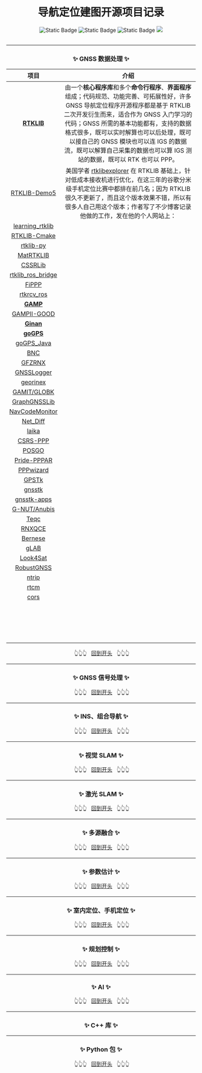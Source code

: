<div align="center">
	<h1>导航定位建图开源项目记录</h1>
    <a name="Top"></a>
</div>


<div align="center">
    <img alt="Static Badge" src="https://img.shields.io/badge/QQ-1482275402-red">
    <img alt="Static Badge" src="https://img.shields.io/badge/%E5%BE%AE%E4%BF%A1-lizhengxiao99-green">
    <img alt="Static Badge" src="https://img.shields.io/badge/Email-dauger%40126.com-brown">
    <a href="https://blog.csdn.net/daoge2666/"><img src="https://img.shields.io/badge/CSDN-论坛-c32136" /></a>
</div>

<br/>

---

<div align="center">
    <a name="GNSS"></a>
	<h3>✨&nbsp;GNSS 数据处理&nbsp;✨</h3>
</div>

|                             项目                             |                             介绍                             |
| :----------------------------------------------------------: | :----------------------------------------------------------: |
|            **[RTKLIB](https://www.rtklib.com/)**             | 由一个**核心程序库**和多个**命令行程序**、**界面程序**组成；代码规范、功能完善、可拓展性好，许多 GNSS 导航定位程序开源程序都是基于 RTKLIB 二次开发衍生而来，适合作为 GNSS 入门学习的代码；GNSS 所需的基本功能都有，支持的数据格式很多，既可以实时解算也可以后处理，既可以接自己的 GNSS 模块也可以连 IGS 的数据流，既可以解算自己采集的数据也可以算 IGS 测站的数据，既可以 RTK 也可以 PPP。 |
|   [RTKLIB-Demo5](https://github.com/rtklibexplorer/RTKLIB)   | 美国学者 [rtklibexplorer](https://github.com/rtklibexplorer)  在 RTKLIB 基础上，针对低成本接收机进行优化，在这三年的谷歌分米级手机定位比赛中都排在前几名；因为 RTKLIB 很久不更新了，而且这个版本效果不错，所以有很多人自己用这个版本；作者写了不少博客记录他做的工作，发在他的个人网站上： |
| [learning_rtklib](https://github.com/LiZhengXiao99/learning_rtklib) |                                                              |
| [RTKLIB-Cmake](https://github.com/LiZhengXiao99/RTKLIB-Cmake) |                                                              |
|   [rtklib-py](https://github.com/rtklibexplorer/rtklib-py)   |                                                              |
|       [MatRTKLIB](https://github.com/taroz/MatRTKLIB)        |                                                              |
|        [CSSRLib](https://github.com/hirokawa/cssrlib)        |                                                              |
| [rtklib_ros_bridge](https://github.com/MapIV/rtklib_ros_bridge) |                                                              |
|        [FiPPP](https://github.com/HuChao-gnss/FiPPP)         |                                                              |
|    [rtkrcv_ros](https://github.com/ajbfinesc/rtkrcv_ros)     |                                                              |
|  **[GAMP](https://geodesy.noaa.gov/gps-toolbox/GAMP.htm)**   |                                                              |
| [GAMPII-GOOD](https://github.com/zhouforme0318/GAMPII-GOOD)  |                                                              |
|  **[Ginan](https://github.com/GeoscienceAustralia/ginan)**   |                                                              |
|  **[goGPS](https://github.com/goGPS-Project/goGPS_MATLAB)**  |                                                              |
|  [goGPS_Java](https://github.com/goGPS-Project/goGPS_Java)   |                                                              |
|           [BNC](https://igs.bkg.bund.de/ntrip/bnc)           |                                                              |
| [GFZRNX](https://dataservices.gfz-potsdam.de/panmetaworks/showshort.php?id=escidoc:1577894) |                                                              |
| [GNSSLogger](https://github.com/google/gps-measurement-tools) |                                                              |
|    [georinex](https://github.com/geospace-code/georinex)     |                                                              |
|           [GAMIT/GLOBK](http://geoweb.mit.edu/gg/)           |                                                              |
|  [GraphGNSSLib](https://github.com/weisongwen/GraphGNSSLib)  |                                                              |
| [NavCodeMonitor](https://github.com/weisongwen/NavCodeMonitor) |                                                              |
|      [Net_Diff](https://github.com/YizeZhang/Net_Diff)       |                                                              |
|          [laika](https://github.com/commaai/laika)           |                                                              |
| [CSRS-PPP](https://webapp.csrs-scrs.nrcan-rncan.gc.ca/geod/tools-outils/ppp.php) |                                                              |
|         [POSGO](https://github.com/lizhengnss/POSGO)         |                                                              |
|    [Pride-PPPAR](https://github.com/PrideLab/PRIDE-PPPAR)    |                                                              |
|           [PPPwizard](http://www.ppp-wizard.net/)            |                                                              |
|           [GPSTk](https://github.com/SGL-UT/GPSTk)           |                                                              |
|          [gnsstk](https://github.com/SGL-UT/gnsstk)          |                                                              |
|     [gnsstk-apps](https://github.com/SGL-UT/gnsstk-apps)     |                                                              |
| [G-NUT/Anubis](https://www.pecny.cz/Joomla25/index.php/gnss/sw/anubis) |                                                              |
| [Teqc](https://www.unavco.org/software/data-processing/teqc/teqc.html) |                                                              |
|         [RNXQCE](https://github.com/cuizilu/RNXQCE)          |                                                              |
|           [Bernese](https://www.bernese.unibe.ch/)           |                                                              |
|  [gLAB](https://github.com/valgur/gLAB?tab=readme-ov-file)   |                                                              |
|      [Look4Sat](https://github.com/rt-bishop/Look4Sat)       |                                                              |
|    [RobustGNSS](https://github.com/wvu-navLab/RobustGNSS)    |                                                              |
|          [ntrip](https://github.com/sevensx/ntrip)           |                                                              |
|          [rtcm](https://github.com/Node-NTRIP/rtcm)          |                                                              |
|            [cors](https://github.com/Erensu/cors)            |                                                              |
|                                                              |                                                              |
|                                                              |                                                              |
|                                                              |                                                              |
|                                                              |                                                              |
|                                                              |                                                              |
|                                                              |                                                              |
|                                                              |                                                              |
|                                                              |                                                              |
|                                                              |                                                              |
|                                                              |                                                              |
|                                                              |                                                              |
|                                                              |                                                              |
|                                                              |                                                              |
|                                                              |                                                              |
|                                                              |                                                              |
|                                                              |                                                              |
|                                                              |                                                              |
|                                                              |                                                              |

<p align="center" > &nbsp;👆👆👆 &nbsp; <a href="#Top">回到开头</a> &nbsp; 👆👆👆</p>

---

<div align="center">
    <a name="GNSS-Signal"></a>
	<h3>✨&nbsp;GNSS 信号处理&nbsp;✨</h3>
</div>



<p align="center" > &nbsp;👆👆👆 &nbsp; <a href="#Top">回到开头</a> &nbsp; 👆👆👆</p>

---

<div align="center">
    <a name="INS"></a>
	<h3>✨&nbsp;INS、组合导航&nbsp;✨</h3>
</div>



<p align="center" > &nbsp;👆👆👆 &nbsp; <a href="#Top">回到开头</a> &nbsp; 👆👆👆</p>

---

<div align="center">
    <a name="GNSS"></a>
	<h3>✨&nbsp;视觉 SLAM&nbsp;✨</h3>
</div>



<p align="center" > &nbsp;👆👆👆 &nbsp; <a href="#Top">回到开头</a> &nbsp; 👆👆👆</p>

---

<div align="center">
    <a name="GNSS"></a>
	<h3>✨&nbsp;激光 SLAM&nbsp;✨</h3>
</div>



<p align="center" > &nbsp;👆👆👆 &nbsp; <a href="#Top">回到开头</a> &nbsp; 👆👆👆</p>

---

<div align="center">
    <a name="GNSS"></a>
	<h3>✨&nbsp;多源融合&nbsp;✨</h3>
</div>



<p align="center" > &nbsp;👆👆👆 &nbsp; <a href="#Top">回到开头</a> &nbsp; 👆👆👆</p>

---

<div align="center">
    <a name="GNSS"></a>
	<h3>✨&nbsp;参数估计&nbsp;✨</h3>
</div>



<p align="center" > &nbsp;👆👆👆 &nbsp; <a href="#Top">回到开头</a> &nbsp; 👆👆👆</p>

---

<div align="center">
    <a name="GNSS"></a>
	<h3>✨&nbsp;室内定位、手机定位&nbsp;✨</h3>
</div>



<p align="center" > &nbsp;👆👆👆 &nbsp; <a href="#Top">回到开头</a> &nbsp; 👆👆👆</p>

---

<div align="center">
    <a name="GNSS"></a>
	<h3>✨&nbsp;规划控制&nbsp;✨</h3>
</div>



<p align="center" > &nbsp;👆👆👆 &nbsp; <a href="#Top">回到开头</a> &nbsp; 👆👆👆</p>

---

<div align="center">
    <a name="GNSS"></a>
	<h3>✨&nbsp;AI&nbsp;✨</h3>
</div>





<p align="center" > &nbsp;👆👆👆 &nbsp; <a href="#Top">回到开头</a> &nbsp; 👆👆👆</p>

---

<div align="center">
    <a name="GNSS"></a>
	<h3>✨&nbsp;C++ 库&nbsp;✨</h3>
</div>





---

<div align="center">
    <a name="GNSS"></a>
	<h3>✨&nbsp;Python 包&nbsp;✨</h3>
</div>





<p align="center" > &nbsp;👆👆👆 &nbsp; <a href="#Top">回到开头</a> &nbsp; 👆👆👆</p>
